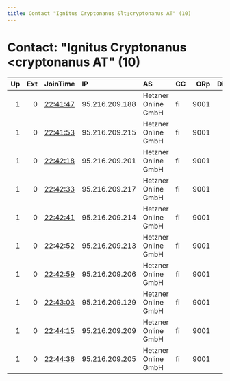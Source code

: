 ```yaml
---
title: Contact "Ignitus Cryptonanus &lt;cryptonanus AT" (10)
---
```


# Contact: "Ignitus Cryptonanus &lt;cryptonanus AT" (10)

|   Up |   Ext | JoinTime                                                                                            | IP             | AS                  | CC   |   ORp |   Dirp | OS    | Version   | Nickname    |   eFamMembers |
|-----:|------:|:----------------------------------------------------------------------------------------------------|:---------------|:--------------------|:-----|------:|-------:|:------|:----------|:------------|--------------:|
|    1 |     0 | [22:41:47](https://metrics.torproject.org/rs.html#details/AA60216C0165BEEDB53C15C13B1F5AC99BB250E7) | 95.216.209.188 | Hetzner Online GmbH | fi   |  9001 |      0 | Linux | 0.3.4.9   | cryptonanus |            24 |
|    1 |     0 | [22:41:53](https://metrics.torproject.org/rs.html#details/84056A26523678DD9ECBE7D2DA1E5F556E53CDBF) | 95.216.209.215 | Hetzner Online GmbH | fi   |  9001 |      0 | Linux | 0.3.4.9   | cryptonanus |            24 |
|    1 |     0 | [22:42:18](https://metrics.torproject.org/rs.html#details/C35C19605BD3EA331CA4573215508D92C33DECDC) | 95.216.209.201 | Hetzner Online GmbH | fi   |  9001 |      0 | Linux | 0.3.4.9   | cryptonanus |            24 |
|    1 |     0 | [22:42:33](https://metrics.torproject.org/rs.html#details/6D3F4E2C35997078ED0CD53FB5C921B52E27B505) | 95.216.209.217 | Hetzner Online GmbH | fi   |  9001 |      0 | Linux | 0.3.4.9   | cryptonanus |            24 |
|    1 |     0 | [22:42:41](https://metrics.torproject.org/rs.html#details/334C075C040F9469CE196095E03D0433D8E3EAC3) | 95.216.209.214 | Hetzner Online GmbH | fi   |  9001 |      0 | Linux | 0.3.4.9   | cryptonanus |            24 |
|    1 |     0 | [22:42:52](https://metrics.torproject.org/rs.html#details/9C433AB24CC0AD972481F543CA7E5BE58CAC4D3A) | 95.216.209.213 | Hetzner Online GmbH | fi   |  9001 |      0 | Linux | 0.3.4.9   | cryptonanus |            24 |
|    1 |     0 | [22:42:59](https://metrics.torproject.org/rs.html#details/C9368DAE8A0554B8DD9391B8480B1B62B3E0A3FB) | 95.216.209.206 | Hetzner Online GmbH | fi   |  9001 |      0 | Linux | 0.3.4.9   | cryptonanus |            24 |
|    1 |     0 | [22:43:03](https://metrics.torproject.org/rs.html#details/0F08870BB1EB436C852F3767F79B367E584B0E7E) | 95.216.209.129 | Hetzner Online GmbH | fi   |  9001 |      0 | Linux | 0.3.4.9   | cryptonanus |            24 |
|    1 |     0 | [22:44:15](https://metrics.torproject.org/rs.html#details/633C297CBDB1523940307C972E5A9FCC87FC0AF6) | 95.216.209.209 | Hetzner Online GmbH | fi   |  9001 |      0 | Linux | 0.3.4.9   | cryptonanus |            24 |
|    1 |     0 | [22:44:36](https://metrics.torproject.org/rs.html#details/DC7E53744A4E8B967B5FFCD63949B6D0BD4FA21E) | 95.216.209.205 | Hetzner Online GmbH | fi   |  9001 |      0 | Linux | 0.3.4.9   | cryptonanus |            24 |
